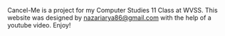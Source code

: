 Cancel-Me is a project for my Computer Studies 11 Class at WVSS.
This website was designed by nazariarya86@gmail.com with the help of a youtube video.
Enjoy!
